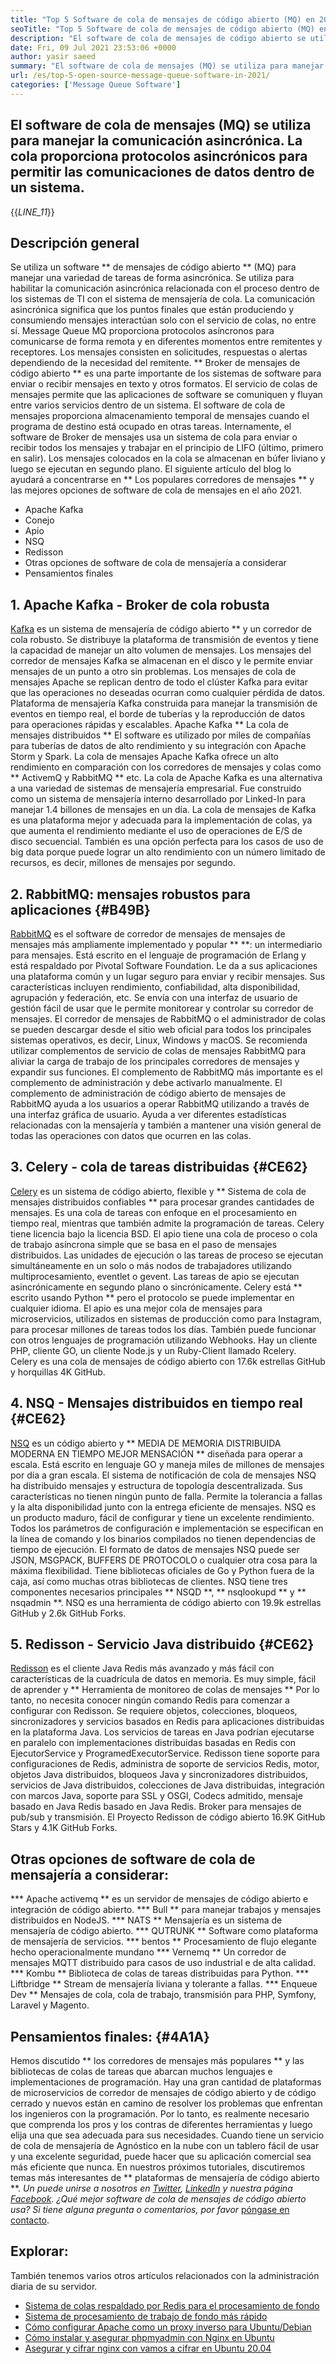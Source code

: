 ```yaml
---
title: "Top 5 Software de cola de mensajes de código abierto (MQ) en 2021" 
seoTitle: "Top 5 Software de cola de mensajes de código abierto (MQ) en 2021" 
description: "El software de cola de mensajes de código abierto se utiliza para manejar una variedad de tareas de forma asincrónica. Este artículo trata sobre el software de cola de mensajes de código abierto principales." 
date: Fri, 09 Jul 2021 23:53:06 +0000
author: yasir saeed
summary: "El software de cola de mensajes (MQ) se utiliza para manejar la comunicación asincrónica. La cola proporciona protocolos asincrónicos para permitir las comunicaciones de datos dentro de un sistema." 
url: /es/top-5-open-source-message-queue-software-in-2021/
categories: ['Message Queue Software']
---
```


## El software de cola de mensajes (MQ) se utiliza para manejar la comunicación asincrónica. La cola proporciona protocolos asincrónicos para permitir las comunicaciones de datos dentro de un sistema.
{{_LINE_11_}}

## **Descripción general**
Se utiliza un software ** de mensajes de código abierto ** (MQ) para manejar una variedad de tareas de forma asincrónica. Se utiliza para habilitar la comunicación asincrónica relacionada con el proceso dentro de los sistemas de TI con el sistema de mensajería de cola. La comunicación asincrónica significa que los puntos finales que están produciendo y consumiendo mensajes interactúan solo con el servicio de colas, no entre sí. Message Queue MQ proporciona protocolos asíncronos para comunicarse de forma remota y en diferentes momentos entre remitentes y receptores. Los mensajes consisten en solicitudes, respuestas o alertas dependiendo de la necesidad del remitente.
** Broker de mensajes de código abierto ** es una parte importante de los sistemas de software para enviar o recibir mensajes en texto y otros formatos. El servicio de colas de mensajes permite que las aplicaciones de software se comuniquen y fluyan entre varios servicios dentro de un sistema. El software de cola de mensajes proporciona almacenamiento temporal de mensajes cuando el programa de destino está ocupado en otras tareas. Internamente, el software de Broker de mensajes usa un sistema de cola para enviar o recibir todos los mensajes y trabajar en el principio de LIFO (último, primero en salir). Los mensajes colocados en la cola se almacenan en búfer liviano y luego se ejecutan en segundo plano.
El siguiente artículo del blog lo ayudará a concentrarse en ** Los populares corredores de mensajes ** y las mejores opciones de software de cola de mensajes en el año 2021.
  * Apache Kafka
  * Conejo
  * Apio
  * NSQ
  * Redisson
  * Otras opciones de software de cola de mensajería a considerar
  * Pensamientos finales

## 1. Apache Kafka - Broker de cola robusta
[Kafka][1] es un sistema de mensajería de código abierto ** y un corredor de cola robusto. Se distribuye la plataforma de transmisión de eventos y tiene la capacidad de manejar un alto volumen de mensajes. Los mensajes del corredor de mensajes Kafka se almacenan en el disco y le permite enviar mensajes de un punto a otro sin problemas. Los mensajes de cola de mensajes Apache se replican dentro de todo el clúster Kafka para evitar que las operaciones no deseadas ocurran como cualquier pérdida de datos. Plataforma de mensajería Kafka construida para manejar la transmisión de eventos en tiempo real, el borde de tuberías y la reproducción de datos para operaciones rápidas y escalables.
Apache Kafka ** La cola de mensajes distribuidos ** El software es utilizado por miles de compañías para tuberías de datos de alto rendimiento y su integración con Apache Storm y Spark. La cola de mensajes Apache Kafka ofrece un alto rendimiento en comparación con los corredores de mensajes y colas como ** ActivemQ y RabbitMQ ** etc. La cola de Apache Kafka es una alternativa a una variedad de sistemas de mensajería empresarial. Fue construido como un sistema de mensajería interno desarrollado por Linked-In para manejar 1.4 billones de mensajes en un día. La cola de mensajes de Kafka es una plataforma mejor y adecuada para la implementación de colas, ya que aumenta el rendimiento mediante el uso de operaciones de E/S de disco secuencial. También es una opción perfecta para los casos de uso de big data porque puede lograr un alto rendimiento con un número limitado de recursos, es decir, millones de mensajes por segundo.

## 2. RabbitMQ: mensajes robustos para aplicaciones {#B49B}
[RabbitMQ][2] es el software de corredor de mensajes de mensajes de mensajes más ampliamente implementado y popular ** **: un intermediario para mensajes. Está escrito en el lenguaje de programación de Erlang y está respaldado por Pivotal Software Foundation. Le da a sus aplicaciones una plataforma común y un lugar seguro para enviar y recibir mensajes. Sus características incluyen rendimiento, confiabilidad, alta disponibilidad, agrupación y federación, etc. Se envía con una interfaz de usuario de gestión fácil de usar que le permite monitorear y controlar su corredor de mensajes.
El corredor de mensajes de RabbitMQ o el administrador de colas se pueden descargar desde el sitio web oficial para todos los principales sistemas operativos, es decir, Linux, Windows y macOS. Se recomienda utilizar complementos de servicio de colas de mensajes RabbitMQ para aliviar la carga de trabajo de los principales corredores de mensajes y expandir sus funciones. El complemento de RabbitMQ más importante es el complemento de administración y debe activarlo manualmente. El complemento de administración de código abierto de mensajes de RabbitMQ ayuda a los usuarios a operar RabbitMQ utilizando a través de una interfaz gráfica de usuario. Ayuda a ver diferentes estadísticas relacionadas con la mensajería y también a mantener una visión general de todas las operaciones con datos que ocurren en las colas.

## 3. Celery - cola de tareas distribuidas {#CE62}
[Celery][3] es un sistema de código abierto, flexible y ** Sistema de cola de mensajes distribuidos confiables ** para procesar grandes cantidades de mensajes. Es una cola de tareas con enfoque en el procesamiento en tiempo real, mientras que también admite la programación de tareas. Celery tiene licencia bajo la licencia BSD. El apio tiene una cola de proceso o cola de trabajo asíncrona simple que se basa en el paso de mensajes distribuidos. Las unidades de ejecución o las tareas de proceso se ejecutan simultáneamente en un solo o más nodos de trabajadores utilizando multiprocesamiento, eventlet o gevent. Las tareas de apio se ejecutan asincrónicamente en segundo plano o sincrónicamente.
Celery está ** escrito usando Python ** pero el protocolo se puede implementar en cualquier idioma. El apio es una mejor cola de mensajes para microservicios, utilizados en sistemas de producción como para Instagram, para procesar millones de tareas todos los días. También puede funcionar con otros lenguajes de programación utilizando Webhooks. Hay un cliente PHP, cliente GO, un cliente Node.js y un Ruby-Client llamado Rcelery. Celery es una cola de mensajes de código abierto con 17.6k estrellas GitHub y horquillas 4K GitHub.

## 4. NSQ - Mensajes distribuidos en tiempo real {#CE62}
[NSQ][4] es un código abierto y ** MEDIA DE MEMORIA DISTRIBUIDA MODERNA EN TIEMPO MEJOR MENSACIÓN ** diseñada para operar a escala. Está escrito en lenguaje GO y maneja miles de millones de mensajes por día a gran escala. El sistema de notificación de cola de mensajes NSQ ha distribuido mensajes y estructura de topología descentralizada. Sus características no tienen ningún punto de falla. Permite la tolerancia a fallas y la alta disponibilidad junto con la entrega eficiente de mensajes.
NSQ es un producto maduro, fácil de configurar y tiene un excelente rendimiento. Todos los parámetros de configuración e implementación se especifican en la línea de comando y los binarios compilados no tienen dependencias de tiempo de ejecución. El formato de datos de mensajes NSQ puede ser JSON, MSGPACK, BUFFERS DE PROTOCOLO o cualquier otra cosa para la máxima flexibilidad. Tiene bibliotecas oficiales de Go y Python fuera de la caja, así como muchas otras bibliotecas de clientes. NSQ tiene tres componentes necesarios principales ** NSQD **, ** nsqlookupd ** y ** nsqadmin **. NSQ es una herramienta de código abierto con 19.9k estrellas GitHub y 2.6k GitHub Forks.

## 5. Redisson - Servicio Java distribuido {#CE62}
[Redisson][5] es el cliente Java Redis más avanzado y más fácil con características de la cuadrícula de datos en memoria. Es muy simple, fácil de aprender y ** Herramienta de monitoreo de colas de mensajes ** Por lo tanto, no necesita conocer ningún comando Redis para comenzar a configurar con Redisson. Se requiere objetos, colecciones, bloqueos, sincronizadores y servicios basados ​​en Redis para aplicaciones distribuidas en la plataforma Java. Los servicios de tareas en Java podrían ejecutarse en paralelo con implementaciones distribuidas basadas en Redis con EjecutorService y ProgramedExecutorService.
Redisson tiene soporte para configuraciones de Redis, administra de soporte de servicios Redis, motor, objetos Java distribuidos, bloqueos Java y sincronizadores distribuidos, servicios de Java distribuidos, colecciones de Java distribuidas, integración con marcos Java, soporte para SSL y OSGI, Codecs admitido, mensaje basado en Java Redis basado en Java Redis. Broker para mensajes de pub/sub y transmisión. El Proyecto Redisson de código abierto 16.9K GitHub Stars y 4.1K GitHub Forks.

## Otras opciones de software de cola de mensajería a considerar:
  *** Apache activemq ** es un servidor de mensajes de código abierto e integración de código abierto.
  *** Bull ** para manejar trabajos y mensajes distribuidos en NodeJS.
  *** NATS ** Mensajería es un sistema de mensajería de código abierto.
  *** QUTRUNK ** Software como plataforma de mensajería de servicios.
  *** bentos ** Procesamiento de flujo elegante hecho operacionalmente mundano
  *** Vernemq ** Un corredor de mensajes MQTT distribuido para casos de uso industrial e de alta calidad.
  *** Kombu ** Biblioteca de colas de tareas distribuidas para Python.
  *** Liftbridge ** Stream de mensajería liviana y tolerante a fallas.
  *** Enqueue Dev ** Mensajes de cola, cola de trabajo, transmisión para PHP, Symfony, Laravel y Magento.

## Pensamientos finales: {#4A1A}
Hemos discutido ** los corredores de mensajes más populares ** y las bibliotecas de colas de tareas que abarcan muchos lenguajes e implementaciones de programación. Hay una gran cantidad de plataformas de microservicios de corredor de mensajes de código abierto y de código cerrado y nuevos están en camino de resolver los problemas que enfrentan los ingenieros con la programación. Por lo tanto, es realmente necesario que comprenda los pros y los contras de diferentes herramientas y luego elija una que sea adecuada para sus necesidades. Cuando tiene un servicio de cola de mensajería de Agnóstico en la nube con un tablero fácil de usar y una excelente seguridad, puede hacer que su aplicación comercial sea más eficiente que nunca. En nuestros próximos tutoriales, discutiremos temas más interesantes de ** plataformas de mensajería de código abierto **.
_Un puede unirse a nosotros en [Twitter][6], [LinkedIn][7] y nuestra página [Facebook][8]. ¿Qué mejor software de cola de mensajes de código abierto usa? Si tiene alguna pregunta o comentarios, por favor_ [póngase en contacto][9].

## Explorar:
También tenemos varios otros artículos relacionados con la administración diaria de su servidor.
  * [Sistema de colas respaldado por Redis para el procesamiento de fondo][10]
  * [Sistema de procesamiento de trabajo de fondo más rápido][11]
  * [Cómo configurar Apache como un proxy inverso para Ubuntu/Debian][12]
  * [Cómo instalar y asegurar phpmyadmin con Nginx en Ubuntu][13]
  * [Asegurar y cifrar nginx con vamos a cifrar en Ubuntu 20.04][14]

  
[1]: https://kafka.apache.org/
[2]: https://www.rabbitmq.com/
[3]: https://docs.celeryproject.org/en/stable/
[4]: https://nsq.io/
[5]: https://redisson.org/
[6]: https://twitter.com/containerize_co
[7]: https://www.linkedin.com/company/containerize/
[8]: http://facebook.com/containerize
[9]: mailto:yasir.saeed@aspose.com
[10]: https://products.containerize.com/message-queue-software/resque/
[11]: https://products.containerize.com/message-queue-software/sidekiq/
[12]: https://blog.containerize.com/web-server-solution-stack/how-to-configure-apache-as-a-reverse-proxy-for-ubuntudebian/
[13]: https://blog.containerize.com/web-server-solution-stack/how-to-install-and-secure-phpmyadmin-with-nginx-on-ubuntu/
[14]: https://blog.containerize.com/web-server-solution-stack/how-to-secure-nginx-with-letsencrypt-on-ubuntu-20-04/
